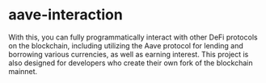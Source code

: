 # aave-interaction
With this, you can fully programmatically interact with other DeFi protocols on the blockchain, including utilizing the Aave protocol for lending and borrowing various currencies, as well as earning interest. This project is also designed for developers who create their own fork of the blockchain mainnet.
